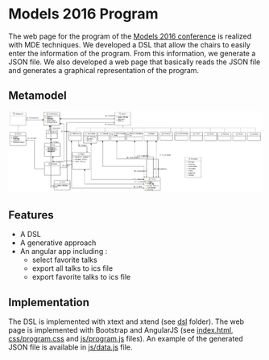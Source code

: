 # Models 2016 Program

The web page for the program of the [Models 2016 conference](http://models2016.irisa.fr/) is realized with MDE techniques. We developed a DSL that allow the chairs to easily enter the information of the program. From this information, we generate a JSON file. We also developed a web page that basically reads the JSON file and generates a graphical representation of the program.

## Metamodel

![alt text](https://github.com/diverse-project/models2016-program/raw/master/models2016.png "Conference Metamodel")

## Features

- A DSL
- A generative approach
- An angular app including :
  - select favorite talks
  - export all talks to ics file
  - export favorite talks to ics file

## Implementation
The DSL is implemented with xtext and xtend (see [dsl](https://github.com/gbecan/models2016-program/tree/master/dsl) folder).
The web page is implemented with Bootstrap and AngularJS (see [index.html](https://github.com/gbecan/models2016-program/blob/master/index.html), [css/program.css](https://github.com/gbecan/models2016-program/blob/master/css/program.css) and [js/program.js](https://github.com/gbecan/models2016-program/blob/master/js/program.js) files).
An example of the generated JSON file is available in [js/data.js](https://github.com/gbecan/models2016-program/blob/master/js/data.js) file.

